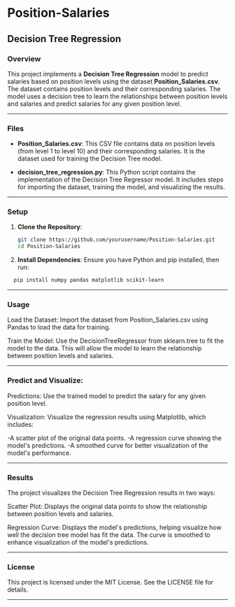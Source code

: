 # Position-Salaries

## **Decision Tree Regression**

### **Overview**

This project implements a **Decision Tree Regression** model to predict salaries based on position levels using the dataset **Position_Salaries.csv**. The dataset contains position levels and their corresponding salaries. 
The model uses a decision tree to learn the relationships between position levels and salaries and predict salaries for any given position level.

---

### **Files**

- **Position_Salaries.csv**: This CSV file contains data on position levels (from level 1 to level 10) and their corresponding salaries. It is the dataset used for training the Decision Tree model.
  
- **decision_tree_regression.py**: This Python script contains the implementation of the Decision Tree Regressor model. It includes steps for importing the dataset, training the model, and visualizing the results.

---

### **Setup**

1. **Clone the Repository**:
   ```bash
   git clone https://github.com/yourusername/Position-Salaries.git
   cd Position-Salaries

2. **Install Dependencies**: Ensure you have Python and pip installed, then run:
```bash
  pip install numpy pandas matplotlib scikit-learn
```

---

### **Usage**

Load the Dataset: Import the dataset from Position_Salaries.csv using Pandas to load the data for training.

Train the Model: Use the DecisionTreeRegressor from sklearn.tree to fit the model to the data. This will allow the model to learn the relationship between position levels and salaries.

---

### **Predict and Visualize**:

Predictions: Use the trained model to predict the salary for any given position level.

Visualization: Visualize the regression results using Matplotlib, which includes:

-A scatter plot of the original data points.
-A regression curve showing the model's predictions.
-A smoothed curve for better visualization of the model's performance.

---

### **Results**
The project visualizes the Decision Tree Regression results in two ways:

Scatter Plot: Displays the original data points to show the relationship between position levels and salaries.

Regression Curve: Displays the model's predictions, helping visualize how well the decision tree model has fit the data.
The curve is smoothed to enhance visualization of the model's predictions.

---

### **License**
This project is licensed under the MIT License. See the LICENSE file for details.

****
